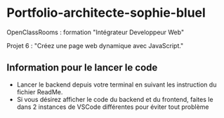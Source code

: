 # Portfolio-architecte-sophie-bluel

OpenClassRooms : formation "Intégrateur Developpeur Web"

Projet 6 : "Créez une page web dynamique avec JavaScript."

## Information pour le lancer le code

 - Lancer le backend depuis votre terminal en suivant les instruction du fichier ReadMe.
 - Si vous désirez afficher le code du backend et du frontend, faites le dans 2 instances de VSCode différentes pour éviter tout problème
